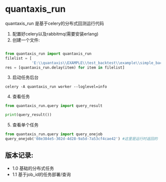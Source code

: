 # quantaxis_run

quantaxis_run 是基于celery的分布式回测运行代码

1. 配置好celery以及rabbitmq(需要安装erlang)
2. 创建一个文件:

```python

from quantaxis_run import quantaxis_run
filelist = [
            'E:\\quantaxis\\EXAMPLE\\test_backtest\\example\\simple_backtest_day.py']
res = [quantaxis_run.delay(item) for item in filelist]
```


3. 启动任务后台

```
celery -A quantaxis_run worker --loglevel=info
```

4. 查看任务

```python
from quantaxis_run.query import query_result

print(query_result())

```
5. 查看单个任务
```python
from quantaxis_run.query import query_onejob
query_onejob('08e384e5-302d-4d28-9a5d-7a53cf4cae42') #这里是运行时返回的
```


## 版本记录:

- 1.0 基础的分布式任务
- 1.1 基于job_id的任务部署/查询
